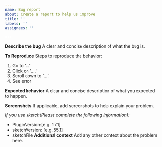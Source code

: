 ```yaml
---
name: Bug report
about: Create a report to help us improve
title: ''
labels: ''
assignees: ''

---
```


**Describe the bug**
A clear and concise description of what the bug is.

**To Reproduce**
Steps to reproduce the behavior:
1. Go to '...'
2. Click on '....'
3. Scroll down to '....'
4. See error

**Expected behavior**
A clear and concise description of what you expected to happen.

**Screenshots**
If applicable, add screenshots to help explain your problem.

*If you use sketch(Please complete the following information):*
 - PluginVersion:[e.g. 1.7.1]
 - sketchVersion: [e.g. 55.1]
 - sketchFile
**Additional context**
Add any other context about the problem here.
